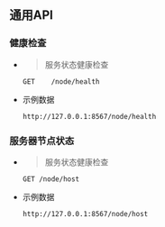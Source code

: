 ## 通用API

### 健康检查

- > 服务状态健康检查

  ```shell
  GET    /node/health
  ```

  

- 示例数据

  ```shell
  http://127.0.0.1:8567/node/health
  ```



### 服务器节点状态

- > 服务状态健康检查

  ```shell
  GET /node/host
  ```

  

- 示例数据

  ```shell
  http://127.0.0.1:8567/node/host
  ```